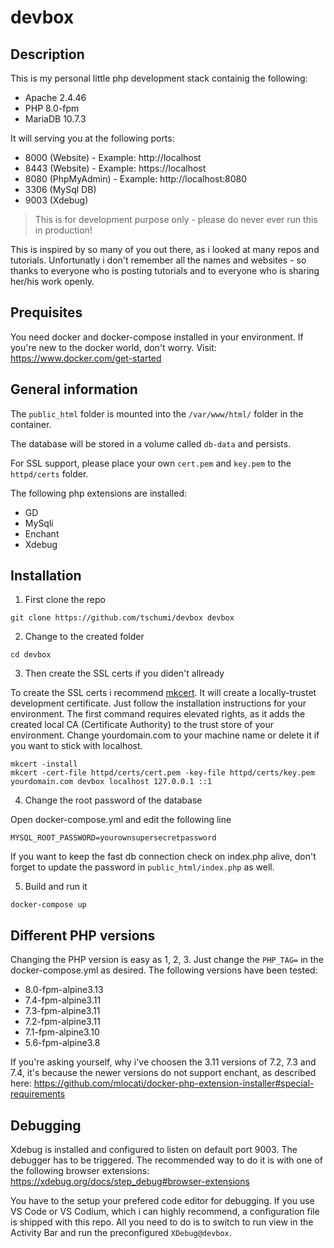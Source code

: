 # devbox

## Description

This is my personal little php development stack containig the following:

* Apache 2.4.46
* PHP 8.0-fpm
* MariaDB 10.7.3

It will serving you at the following ports:

* 8000 (Website) - Example: http://localhost
* 8443 (Website) - Example: https://localhost
* 8080 (PhpMyAdmin) - Example: http://localhost:8080
* 3306 (MySql DB)
* 9003 (Xdebug)

> This is for development purpose only - please do never ever run this in production!

This is inspired by so many of you out there, as i looked at many repos and tutorials. Unfortunatly i don't remember all the names and websites - so thanks to everyone who is posting tutorials and to everyone who is sharing her/his work openly.

## Prequisites

You need docker and docker-compose installed in your environment. If you're new to the docker world, don't worry. Visit:
https://www.docker.com/get-started

## General information

The `public_html` folder is mounted into the `/var/www/html/` folder in the container.

The database will be stored in a volume called `db-data` and persists.

For SSL support, please place your own `cert.pem` and `key.pem` to the `httpd/certs` folder.

The following php extensions are installed:

* GD
* MySqli
* Enchant
* Xdebug

## Installation

1. First clone the repo

```
git clone https://github.com/tschumi/devbox devbox
```

2. Change to the created folder

```
cd devbox
```

3. Then create the SSL certs if you diden't allready

To create the SSL certs i recommend [mkcert](https://github.com/FiloSottile/mkcert). It will create a locally-trustet development certificate. Just follow the installation instructions for your environment. The first command requires elevated rights, as it adds the created local CA (Certificate Authority) to the trust store of your environment. Change yourdomain.com to your machine name or delete it if you want to stick with localhost.
```
mkcert -install
mkcert -cert-file httpd/certs/cert.pem -key-file httpd/certs/key.pem yourdomain.com devbox localhost 127.0.0.1 ::1
```

4. Change the root password of the database

Open docker-compose.yml and edit the following line
```
MYSQL_ROOT_PASSWORD=yourownsupersecretpassword
```
If you want to keep the fast db connection check on index.php alive, don't forget to update the password in `public_html/index.php` as well.

5. Build and run it

```
docker-compose up
```

## Different PHP versions

Changing the PHP version is easy as 1, 2, 3. Just change the `PHP_TAG=` in the docker-compose.yml as desired. The following versions have been tested:

* 8.0-fpm-alpine3.13
* 7.4-fpm-alpine3.11
* 7.3-fpm-alpine3.11
* 7.2-fpm-alpine3.11
* 7.1-fpm-alpine3.10
* 5.6-fpm-alpine3.8

If you're asking yourself, why i've choosen the 3.11 versions of 7.2, 7.3 and 7.4, it's because the newer versions do not support enchant, as described here:
https://github.com/mlocati/docker-php-extension-installer#special-requirements

## Debugging

Xdebug is installed and configured to listen on default port 9003. The debugger has to be triggered. The recommended way to do it is with one of the following browser extensions: https://xdebug.org/docs/step_debug#browser-extensions

You have to the setup your prefered code editor for debugging. If you use VS Code or VS Codium, which i can highly recommend, a configuration file is shipped with this repo. All you need to do is to switch to run view in the Activity Bar and run the preconfigured `XDebug@devbox`.
